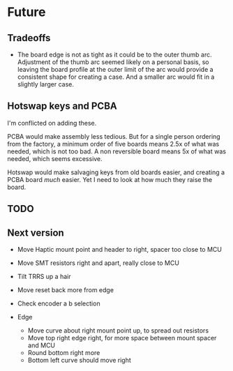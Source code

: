 # Future

## Tradeoffs
- The board edge is not as tight as it could be to the outer thumb arc. Adjustment of the thumb arc seemed likely on a personal basis, so leaving the board profile at the outer limit of the arc would provide a consistent shape for creating a case. And a smaller arc would fit in a slightly larger case.

## Hotswap keys and PCBA
I'm conflicted on adding these.

PCBA would make assembly less tedious. But for a single person ordering from the factory, a minimum order of five boards means 2.5x of what was needed, which is not too bad. A non reversible board means 5x of what was needed, which seems excessive.

Hotswap would make salvaging keys from old boards easier, and creating a PCBA board _much_ easier. Yet I need to look at how much they raise the board.


## TODO

## Next version

- Move Haptic mount point and header to right, spacer too close to MCU

- Move SMT resistors right and apart, really close to MCU
- Tilt TRRS up a hair
- Move reset back more from edge
- Check encoder a b selection
- Edge
    - Move curve about right mount point up, to spread out resistors
    - Move top right edge right, for more space between mount spacer and MCU
    - Round bottom right more
    - Bottom left curve should move right

